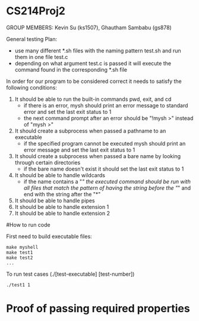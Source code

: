 # CS214Proj2

GROUP MEMBERS: Kevin Su (ks1507), Ghautham Sambabu (gs878)


General testing Plan:

- use many different *.sh files with the naming pattern test<x>.sh and run them in one file test.c
- depending on what argument test.c is passed it will execute the command found in the corresponding *.sh file

In order for our program to be considered correct it needs to satisfy the following conditions:

1. It should be able to run the built-in commands pwd, exit, and cd 
    - if there is an error, mysh should print an error message to standard error and set the last exit status to 1
    - the next command prompt after an error should be "!mysh >" instead of "mysh >"
2. It should create a subprocess when passed a pathname to an executable
    - if the specified program cannot be executed mysh should print an error message and set the last exit status to 1
3. It should create a subprocess when passed a bare name by looking through certain directories
    - if the bare name doesn't exist it should set the last exit status to 1
4. It should be able to handle wildcards
    - if the name contains a "*" the executed command should be run with all files that match the pattern of having the string before the "*" and end with the string after the "*"
5. It should be able to handle pipes
6. It should be able to handle extension 1
7. It should be able to handle extension 2

#How to run code

First need to build executable files:

```
make myshell
make test1
make test2
...
```

To run test cases (./[test-executable] [test-number])

```
./test1 1
```

# Proof of passing required properties
